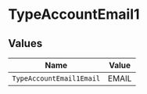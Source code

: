 # TypeAccountEmail1


## Values

| Name                     | Value                    |
| ------------------------ | ------------------------ |
| `TypeAccountEmail1Email` | EMAIL                    |